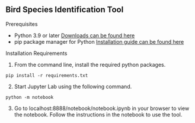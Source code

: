 ## Bird Species Identification Tool

Prerequisites
- Python 3.9 or later [Downloads can be found here](https://www.python.org/downloads/)
- pip package manager for Python [Installation guide can be found here](https://pypi.org/project/pip/)

Installation Requirements
1. From the command line, install the required python packages.

<code>pip install -r requirements.txt</code>

2. Start Jupyter Lab using the following command. 

<code>python -m notebook</code>

3. Go to localhost:8888/notebook/notebook.ipynb in your browser to view the notebook. Follow the instructions in the notebook to use the tool.